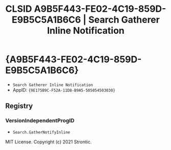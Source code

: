 ﻿---
title: "CLSID A9B5F443-FE02-4C19-859D-E9B5C5A1B6C6 | Search Gatherer Inline Notification"
excerpt: What is COM-Object CLSID A9B5F443-FE02-4C19-859D-E9B5C5A1B6C6?
---

# {A9B5F443-FE02-4C19-859D-E9B5C5A1B6C6}

* `Search Gatherer Inline Notification`
* AppID: `{9E175B9C-F52A-11D8-B9A5-505054503030}`

## Registry


### VersionIndependentProgID

* `Search.GatherNotifyInline`

MIT License. Copyright (c) 2021 Strontic.


